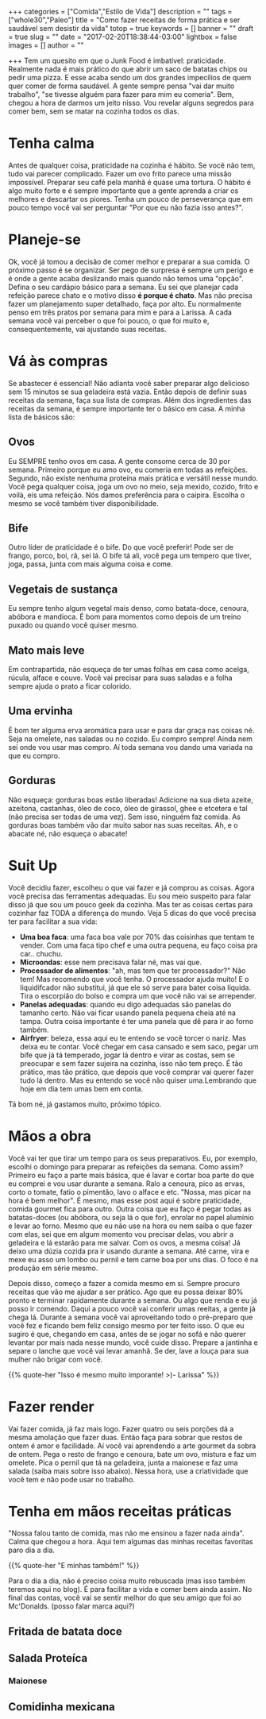 +++
categories = ["Comida","Estilo de Vida"]
description = ""
tags = ["whole30","Paleo"]
title = "Como fazer receitas de forma prática e ser saudável sem desistir da vida"
totop = true
keywords = []
banner = ""
draft = true
slug = ""
date = "2017-02-20T18:38:44-03:00"
lightbox = false
images = []
author = ""

+++
Tem um quesito em que o Junk Food é imbatível: praticidade. Realmente nada é mais prático do que abrir um saco de batatas chips ou pedir uma pizza. E esse acaba sendo um dos grandes impecílios de quem quer comer de forma saudável. A gente sempre pensa "vai dar muito trabalho", "se tivesse alguém para fazer para mim eu comeria". Bem, chegou a hora de darmos um jeito nisso. Vou revelar alguns segredos para comer bem, sem se matar na cozinha todos os dias.

# Tenha calma
Antes de qualquer coisa, praticidade na cozinha é hábito. Se você não tem, tudo vai parecer complicado. Fazer um ovo frito parece uma missão impossível. Preparar seu café pela manhã é quase uma tortura. O hábito é algo muito forte e é sempre importante que a gente aprenda a criar os melhores e descartar os piores. Tenha um pouco de perseverança que em pouco tempo você vai ser perguntar "Por que eu não fazia isso antes?".
# Planeje-se
Ok, você já tomou a decisão de comer melhor e preparar a sua comida. O próximo passo é se organizar. Ser pego de surpresa é sempre um perigo e é onde a gente acaba deslizando mais quando não temos uma "opção". Defina o seu cardápio básico para a semana. Eu sei que planejar cada refeição parece chato e o motivo disso **é porque é chato**. Mas não precisa fazer um planejamento super detalhado, faça por alto. Eu normalmente penso em três pratos por semana para mim e para a Larissa. A cada semana você vai perceber o que foi pouco, o que foi muito e, consequentemente, vai ajustando suas receitas.
# Vá às compras
Se abastecer é essencial! Não adianta você saber preparar algo delicioso sem 15 minutos se sua geladeira está vazia.
Então depois de definir suas receitas da semana, faça sua lista de compras. Além dos ingredientes das receitas da semana, é sempre importante ter o básico em casa. A minha lista de básicos são:
## Ovos
Eu SEMPRE tenho ovos em casa. A gente consome cerca de 30 por semana. Primeiro porque eu amo ovo, eu comeria em todas as refeições. Segundo, não existe nenhuma proteína mais prática e versátil nesse mundo. Você pega qualquer coisa, joga um ovo no meio, seja mexido, cozido, frito e voilà, eis uma refeição. Nós damos preferência para o caipira. Escolha o mesmo se você também tiver disponibilidade.
## Bife
Outro líder de praticidade é o bife. Do que você preferir! Pode ser de frango, porco, boi, rã, sei lá. O bife tá ali, você pega um tempero que tiver, joga, passa, junta com mais alguma coisa e come.
## Vegetais de sustança
Eu sempre tenho algum vegetal mais denso, como batata-doce, cenoura, abóbora e mandioca. É bom para momentos como depois de um treino puxado ou quando você quiser mesmo.
## Mato mais leve
Em contrapartida, não esqueça de ter umas folhas em casa como acelga, rúcula, alface e couve. Você vai precisar para suas saladas e a folha sempre ajuda o prato a ficar colorido.
## Uma ervinha
É bom ter alguma erva aromática para usar e para dar graça nas coisas né. Seja na omelete, nas saladas ou no cozido.
Eu compro sempre! Ainda nem sei onde vou usar mas compro. Aí toda semana vou dando uma variada na que eu compro.
## Gorduras
Não esqueça: gorduras boas estão liberadas! Adicione na sua dieta azeite, azeitona, castanhas, óleo de coco, óleo de girassol, ghee e etcetera e tal (não precisa ser todas de uma vez). Sem isso, ninguém faz comida. As gorduras boas também vão dar muito sabor nas suas receitas. Ah, e o abacate né, não esqueça o abacate! 
# Suit Up
Você decidiu fazer, escolheu o que vai fazer e já comprou as coisas. Agora você precisa das ferramentas adequadas. Eu sou meio suspeito para falar disso já que sou um pouco geek da cozinha. Mas ter as coisas certas para cozinhar faz TODA a diferença do mundo. Veja 5 dicas do que você precisa ter para facilitar a sua vida:
- **Uma boa faca**: uma faca boa vale por 70% das coisinhas que tentam te vender. Com uma faca tipo chef e uma outra pequena, eu faço coisa pra car.. chuchu.
- **Microondas**: esse nem precisava falar né, mas vai que.
- **Processador de alimentos**: "ah, mas tem que ter processador?" Não tem! Mas recomendo que você tenha. O processador ajuda muito! E o liquidifcador não substitui, já que ele só serve para bater coisa líquida. Tira o escorpião do bolso e compra um que você não vai se arrepender.
- **Panelas adequadas**: quando eu digo adequadas são panelas do tamanho certo. Não vai ficar usando panela pequena cheia até na tampa. Outra coisa importante é ter uma panela que dê para ir ao forno também.
- **Airfryer**: beleza, essa aqui eu te entendo se você torcer o nariz. Mas deixa eu te contar. Você chegar em casa cansado e sem saco, pegar um bife que já tá temperado, jogar lá dentro e virar as costas, sem se preocupar e sem fazer sujeira na cozinha, isso não tem preço. É tão prático, mas tão prático, que depois que você comprar vai querer fazer tudo lá dentro. Mas eu entendo se você não quiser uma.Lembrando que hoje em dia tem umas bem em conta.

Tá bom né, já gastamos muito, próximo tópico.

# Mãos a obra
Você vai ter que tirar um tempo para os seus preparativos. Eu, por exemplo, escolhi o domingo para preparar as refeições da semana. Como assim? Primeiro eu faço a parte mais básica, que é lavar e cortar boa parte do que eu comprei e vou usar durante a semana. Ralo a cenoura, pico as ervas, corto o tomate, fatio o pimentão, lavo o alface e etc. "Nossa, mas picar na hora é bem melhor". É mesmo, mas esse post aqui é sobre praticidade, comida gourmet fica para outro. Outra coisa que eu faço é pegar todas as batatas-doces (ou abóbora, ou seja lá o que for), enrolar no papel alumínio e levar ao forno. Mesmo que eu não use na hora ou nem saiba o que fazer com elas, sei que em algum momento vou precisar delas, vou abrir a geladeira e lá estarão para me salvar. Com os ovos, a mesma coisa! Já deixo uma dúzia cozida pra ir usando durante a semana. Até carne, vira e mexe eu asso um lombo ou pernil e tem carne boa por uns dias. O foco é na produção em série mesmo.

Depois disso, começo a fazer a comida mesmo em si. Sempre procuro receitas que vão me ajudar a ser prático. Ago que eu possa deixar 80% pronto e terminar rapidamente durante a semana. Ou algo que renda e eu já posso ir comendo. Daqui a pouco você vai conferir umas reeitas, a gente já chega lá. Durante a semana você vai aproveitando todo o pré-preparo que você fez e ficando bem feliz consigo mesmo por ter feito isso. O que eu sugiro é que, chegando em casa, antes de se jogar no sofá e não querer levantar por mais nada nesse mundo, você cuide disso. Prepare a jantinha e separe o lanche que você vai levar amanhã. Se der, lave a louça para sua mulher não brigar com você.

{{% quote-her "Isso é mesmo muito imporante! >)- Larissa" %}}


# Fazer render
Vai fazer comida, já faz mais logo. Fazer quatro ou seis porções dá a mesma amolação que fazer duas. Então faça para sobrar que restos de ontem é amor e facilidade. Aí você vai aprendendo a arte gourmet da sobra de ontem. Pega o resto de frango e cenoura, bate um ovo, mistura e faz um omelete. Pica o pernil que tá na geladeira, junta a maionese e faz uma salada (saiba mais sobre isso abaixo). Nessa hora, use a criatividade que você tem e não pode usar no trabalho.
# Tenha em mãos receitas práticas
"Nossa falou tanto de comida, mas não me ensinou a fazer nada ainda". Calma que chegou a hora. Aqui tem algumas das minhas receitas favoritas paro dia a dia. 

{{% quote-her "E minhas também!" %}}

Para o dia a dia, não é preciso coisa muito rebuscada (mas isso também teremos aqui no blog). É para facilitar a vida e comer bem ainda assim.  No final das contas, você vai se sentir melhor do que seu amigo que foi ao Mc'Donalds. (posso falar marca aqui?)

## Fritada de batata doce
## Salada Proteíca
### Maionese
## Comidinha mexicana
